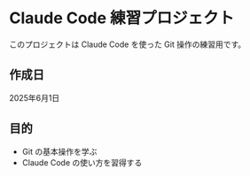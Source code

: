 # Claude Code 練習プロジェクト

このプロジェクトは Claude Code を使った Git 操作の練習用です。

## 作成日
2025年6月1日

## 目的
- Git の基本操作を学ぶ
- Claude Code の使い方を習得する
